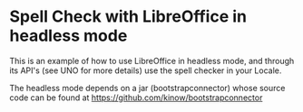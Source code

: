 # Spell Check with LibreOffice in headless mode

This is an example of how to use LibreOffice in headless mode, and through 
its API's (see UNO for more details) use the spell checker in your Locale. 

The headless mode depends on a jar (bootstrapconnector) whose source code 
can be found at https://github.com/kinow/bootstrapconnector
